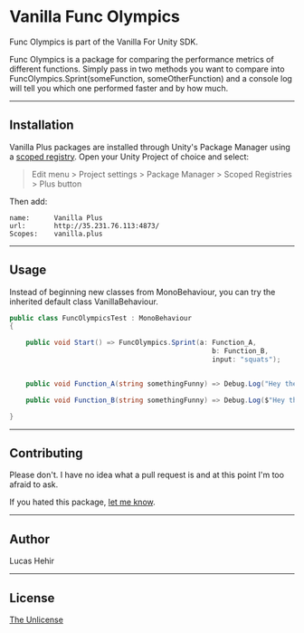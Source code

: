 # Vanilla Func Olympics

Func Olympics is part of the Vanilla For Unity SDK.

Func Olympics is a package for comparing the performance metrics of different functions. Simply pass in two methods you want to compare into FuncOlympics.Sprint(someFunction, someOtherFunction) and a console log will tell you which one performed faster and by how much.

---

## Installation

Vanilla Plus packages are installed through Unity's Package Manager using a [scoped registry](https://docs.unity3d.com/Manual/upm-scoped.html). Open your Unity Project of choice and select:

> Edit menu > Project settings > Package Manager > Scoped Registries > Plus button

Then add:


	name:      Vanilla Plus
	url:       http://35.231.76.113:4873/
	Scopes:    vanilla.plus

---

## Usage

Instead of beginning new classes from MonoBehaviour, you can try the inherited default class VanillaBehaviour.

```csharp
public class FuncOlympicsTest : MonoBehaviour
{

    public void Start() => FuncOlympics.Sprint(a: Function_A,
                                                  b: Function_B,
                                                  input: "squats");


    public void Function_A(string somethingFunny) => Debug.Log("Hey there, " + gameObject.name + " here! What a fantastic day to be doing " + somethingFunny + ".");

    public void Function_B(string somethingFunny) => Debug.Log($"Hey there, {gameObject.name} here! What a fantastic day to be doing {somethingFunny}.");

}
```

---

## Contributing
Please don't. I have no idea what a pull request is and at this point I'm too afraid to ask.

If you hated this package, [let me know](mailto:lucas@vanilla.plus).

---

## Author

Lucas Hehir

---

## License
[The Unlicense](https://unlicense.org/)